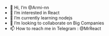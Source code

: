 - 👋 Hi, I’m @Armi-nn                             
- 👀 I’m interested in React                                                 
- 🌱 I’m currently learning nodejs                                     
- 💞️ I’m looking to collaborate on Big Companies                                            
- 📫 How to reach me in Telegram : @MrReact                                
<!--- 
Armi-nn/Armi-nn is a ✨ special ✨ repository because its `README.md` (this file) appears on your GitHub profile.
You can click the Preview link to take a look at your changes.
--->
